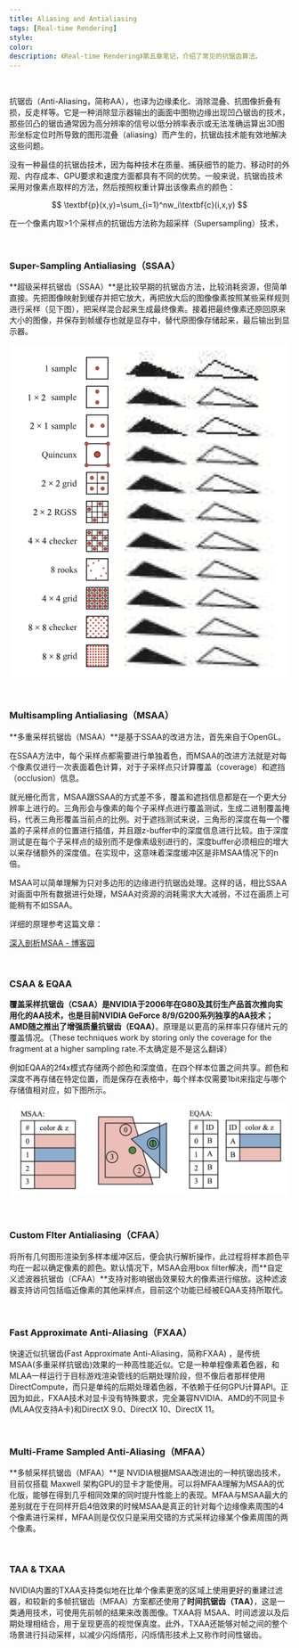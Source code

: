 ```yaml
---
title: Aliasing and Antialiasing
tags: [Real-time Rendering]
style: 
color: 
description: 《Real-time Rendering》第五章笔记，介绍了常见的抗锯齿算法。
---
```


<br/>



抗锯齿（Anti-Aliasing，简称AA），也译为边缘柔化、消除混叠、抗图像折叠有损，反走样等。它是一种消除显示器输出的画面中图物边缘出现凹凸锯齿的技术，那些凹凸的锯齿通常因为高分辨率的信号以低分辨率表示或无法准确运算出3D图形坐标定位时所导致的图形混叠（aliasing）而产生的，抗锯齿技术能有效地解决这些问题。

没有一种最佳的抗锯齿技术，因为每种技术在质量、捕获细节的能力、移动时的外观、内存成本、GPU要求和速度方面都具有不同的优势。一般来说，抗锯齿技术采用对像素点取样的方法，然后按照权重计算出该像素点的颜色：


$$
\textbf{p}(x,y)=\sum_{i=1}^nw_i\textbf{c}(i,x,y)
$$


在一个像素内取>1个采样点的抗锯齿方法称为超采样（Supersampling）技术，

<br/>

### Super-Sampling Antialiasing（SSAA）

**超级采样抗锯齿（SSAA）**是比较早期的抗锯齿方法，比较消耗资源，但简单直接。先把图像映射到缓存并把它放大，再把放大后的图像像素按照某些采样规则进行采样（见下图），把采样混合起来生成最终像素。接着把最终像素还原回原来大小的图像，并保存到帧缓存也就是显存中，替代原图像存储起来，最后输出到显示器。



![avatar](../assets/img/post2/rtr5/1.png)



<br/>



### Multisampling Antialiasing（MSAA）

**多重采样抗锯齿（MSAA）**是基于SSAA的改进方法，首先来自于OpenGL。

在SSAA方法中，每个采样点都需要进行单独着色，而MSAA的改进方法就是对每个像素仅进行一次表面着色计算，对于子采样点只计算覆盖（coverage）和遮挡（occlusion）信息。

就光栅化而言，MSAA跟SSAA的方式差不多，覆盖和遮挡信息都是在一个更大分辨率上进行的。三角形会与像素的每个子采样点进行覆盖测试，生成二进制覆盖掩码，代表三角形覆盖当前点的比例。对于遮挡测试来说，三角形的深度在每一个覆盖的子采样点的位置进行插值，并且跟z-buffer中的深度信息进行比较。由于深度测试是在每个子采样点的级别而不是像素级别进行的，深度buffer必须相应的增大以来存储额外的深度值。在实现中，这意味着深度缓冲区是非MSAA情况下的n倍。

MSAA可以简单理解为只对多边形的边缘进行抗锯齿处理。这样的话，相比SSAA对画面中所有数据进行处理，MSAA对资源的消耗需求大大减弱，不过在画质上可能稍有不如SSAA。

详细的原理参考这篇文章：

[深入剖析MSAA - 博客园](https://www.cnblogs.com/ghl_carmack/p/8245032.html)



<br/>

### CSAA & EQAA

**覆盖采样抗锯齿（CSAA）**是NVIDIA于2006年在G80及其衍生产品首次推向实用化的AA技术，也是目前NVIDIA GeForce 8/9/G200系列独享的AA技术；AMD随之推出了**增强质量抗锯齿（EQAA）**。原理是以更高的采样率只存储片元的覆盖情况。（These techniques work by storing only the coverage for the fragment at a higher sampling rate.不太确定是不是这么翻译）

例如EQAA的2f4x模式存储两个颜色和深度值，在四个样本位置之间共享。颜色和深度不再存储在特定位置，而是保存在表格中，每个样本仅需要1bit来指定与哪个存储值相对应，如下图所示。



![avatar](../assets/img/post2/rtr5/2.png)

<br/>



### Custom Flter Antialiasing（CFAA）

将所有几何图形渲染到多样本缓冲区后，便会执行解析操作，此过程将样本颜色平均在一起以确定像素的颜色。默认情况下，MSAA会用box ﬁlter解决，而**自定义滤波器抗锯齿（CFAA）**支持对影响锯齿效果较大的像素进行缩放。这种滤波器支持访问包括临近像素的其他采样点，目前这个功能已经被EQAA支持所取代。

<br/>



### Fast Approximate Anti-Aliasing（FXAA）

快速近似抗锯齿(Fast Approximate Anti-Aliasing，简称FXAA) ，是传统MSAA(多重采样抗锯齿)效果的一种高性能近似。它是一种单程像素着色器，和MLAA一样运行于目标游戏渲染管线的后期处理阶段，但不像后者那样使用DirectCompute，而只是单纯的后期处理着色器，不依赖于任何GPU计算API。正因为如此，FXAA技术对显卡没有特殊要求，完全兼容NVIDIA、AMD的不同显卡(MLAA仅支持A卡)和DirectX 9.0、DirectX 10、DirectX 11。

<br/>



### Multi-Frame Sampled Anti-Aliasing（MFAA）

**多帧采样抗锯齿（MFAA）**是 NVIDIA根据MSAA改进出的一种抗锯齿技术，目前仅搭载 Maxwell 架构GPU的显卡才能使用。可以将MFAA理解为MSAA的优化版，能够在得到几乎相同效果的同时提升性能上的表现。MFAA与MSAA最大的差别就在于在同样开启4倍效果的时候MSAA是真正的针对每个边缘像素周围的4个像素进行采样，MFAA则是仅仅只是采用交错的方式采样边缘某个像素周围的两个像素。

<br/>



### TAA & TXAA 

NVIDIA内置的TXAA支持类似地在比单个像素更宽的区域上使用更好的重建过滤器，和较新的多帧抗锯齿（MFAA）方案都还使用了**时间抗锯齿（TAA）**，这是一类通用技术，可使用先前帧的结果来改善图像。TXAA将 MSAA、时间滤波以及后期处理相结合，用于呈现更高的视觉保真度。此外，TXAA还能够对帧之间的整个场景进行抖动采样，以减少闪烁情形，闪烁情形技术上又称作时间性锯齿。

